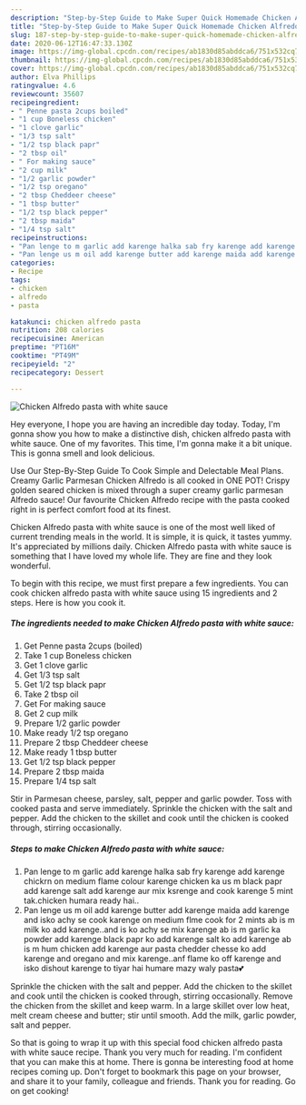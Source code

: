 ```yaml
---
description: "Step-by-Step Guide to Make Super Quick Homemade Chicken Alfredo pasta with white sauce"
title: "Step-by-Step Guide to Make Super Quick Homemade Chicken Alfredo pasta with white sauce"
slug: 187-step-by-step-guide-to-make-super-quick-homemade-chicken-alfredo-pasta-with-white-sauce
date: 2020-06-12T16:47:33.130Z
image: https://img-global.cpcdn.com/recipes/ab1830d85abddca6/751x532cq70/chicken-alfredo-pasta-with-white-sauce-recipe-main-photo.jpg
thumbnail: https://img-global.cpcdn.com/recipes/ab1830d85abddca6/751x532cq70/chicken-alfredo-pasta-with-white-sauce-recipe-main-photo.jpg
cover: https://img-global.cpcdn.com/recipes/ab1830d85abddca6/751x532cq70/chicken-alfredo-pasta-with-white-sauce-recipe-main-photo.jpg
author: Elva Phillips
ratingvalue: 4.6
reviewcount: 35607
recipeingredient:
- " Penne pasta 2cups boiled"
- "1 cup Boneless chicken"
- "1 clove garlic"
- "1/3 tsp salt"
- "1/2 tsp black papr"
- "2 tbsp oil"
- " For making sauce"
- "2 cup milk"
- "1/2 garlic powder"
- "1/2 tsp oregano"
- "2 tbsp Cheddeer cheese"
- "1 tbsp butter"
- "1/2 tsp black pepper"
- "2 tbsp maida"
- "1/4 tsp salt"
recipeinstructions:
- "Pan lenge to m garlic add karenge halka sab fry karenge add karenge chickrn on medium flame colour karenge chicken ka us m black papr add karenge salt add karenge aur mix ksrenge and cook karenge 5 mint tak.chicken humara ready hai.."
- "Pan lenge us m oil add karenge butter add karenge maida add karenge and isko achy se cook karenge on medium flme cook for 2 mints ab is m milk ko add karenge..and is ko achy se mix karenge ab is m garlic ka powder add karenge black papr ko add karenge salt ko add karenge ab is m hum chicken add karenge aur pasta chedder chesse ko add karenge and oregano and mix karenge..anf flame ko off karenge and isko dishout karenge to tiyar hai humare mazy waly pasta💕"
categories:
- Recipe
tags:
- chicken
- alfredo
- pasta

katakunci: chicken alfredo pasta 
nutrition: 208 calories
recipecuisine: American
preptime: "PT16M"
cooktime: "PT49M"
recipeyield: "2"
recipecategory: Dessert

---
```



![Chicken Alfredo pasta with white sauce](https://img-global.cpcdn.com/recipes/ab1830d85abddca6/751x532cq70/chicken-alfredo-pasta-with-white-sauce-recipe-main-photo.jpg)

Hey everyone, I hope you are having an incredible day today. Today, I'm gonna show you how to make a distinctive dish, chicken alfredo pasta with white sauce. One of my favorites. This time, I'm gonna make it a bit unique. This is gonna smell and look delicious.

Use Our Step-By-Step Guide To Cook Simple and Delectable Meal Plans. Creamy Garlic Parmesan Chicken Alfredo is all cooked in ONE POT! Crispy golden seared chicken is mixed through a super creamy garlic parmesan Alfredo sauce! Our favourite Chicken Alfredo recipe with the pasta cooked right in is perfect comfort food at its finest.

Chicken Alfredo pasta with white sauce is one of the most well liked of current trending meals in the world. It is simple, it is quick, it tastes yummy. It's appreciated by millions daily. Chicken Alfredo pasta with white sauce is something that I have loved my whole life. They are fine and they look wonderful.


To begin with this recipe, we must first prepare a few ingredients. You can cook chicken alfredo pasta with white sauce using 15 ingredients and 2 steps. Here is how you cook it.

<!--inarticleads1-->

##### The ingredients needed to make Chicken Alfredo pasta with white sauce:

1. Get  Penne pasta 2cups (boiled)
1. Take 1 cup Boneless chicken
1. Get 1 clove garlic
1. Get 1/3 tsp salt
1. Get 1/2 tsp black papr
1. Take 2 tbsp oil
1. Get  For making sauce
1. Get 2 cup milk
1. Prepare 1/2 garlic powder
1. Make ready 1/2 tsp oregano
1. Prepare 2 tbsp Cheddeer cheese
1. Make ready 1 tbsp butter
1. Get 1/2 tsp black pepper
1. Prepare 2 tbsp maida
1. Prepare 1/4 tsp salt


Stir in Parmesan cheese, parsley, salt, pepper and garlic powder. Toss with cooked pasta and serve immediately. Sprinkle the chicken with the salt and pepper. Add the chicken to the skillet and cook until the chicken is cooked through, stirring occasionally. 

<!--inarticleads2-->

##### Steps to make Chicken Alfredo pasta with white sauce:

1. Pan lenge to m garlic add karenge halka sab fry karenge add karenge chickrn on medium flame colour karenge chicken ka us m black papr add karenge salt add karenge aur mix ksrenge and cook karenge 5 mint tak.chicken humara ready hai..
1. Pan lenge us m oil add karenge butter add karenge maida add karenge and isko achy se cook karenge on medium flme cook for 2 mints ab is m milk ko add karenge..and is ko achy se mix karenge ab is m garlic ka powder add karenge black papr ko add karenge salt ko add karenge ab is m hum chicken add karenge aur pasta chedder chesse ko add karenge and oregano and mix karenge..anf flame ko off karenge and isko dishout karenge to tiyar hai humare mazy waly pasta💕


Sprinkle the chicken with the salt and pepper. Add the chicken to the skillet and cook until the chicken is cooked through, stirring occasionally. Remove the chicken from the skillet and keep warm. In a large skillet over low heat, melt cream cheese and butter; stir until smooth. Add the milk, garlic powder, salt and pepper. 

So that is going to wrap it up with this special food chicken alfredo pasta with white sauce recipe. Thank you very much for reading. I'm confident that you can make this at home. There is gonna be interesting food at home recipes coming up. Don't forget to bookmark this page on your browser, and share it to your family, colleague and friends. Thank you for reading. Go on get cooking!
